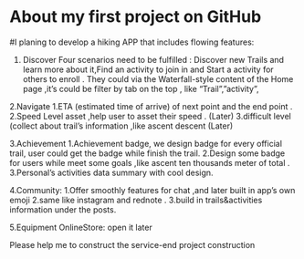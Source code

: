 # About my first project on GitHub
#I planing to develop a hiking APP that includes flowing features:

1. Discover
Four scenarios need to be fulfilled : Discover new Trails and learn more about it,Find an activity to join in and Start a activity for others to enroll .
They could via the Waterfall-style content of the Home page ,it’s could be filter by tab on the top ,  like “Trail”,”activity”,

2.Navigate
1.ETA (estimated time of arrive) of next point and the end point .
2.Speed Level asset ,help user to asset their speed . (Later)
3.difficult level (collect about trail’s information ,like ascent descent (Later)

3.Achievement
1.Achievement badge, we design badge  for every official trail, user could get the badge while finish the trail.
2.Design some badge for users while meet some goals ,like ascent ten thousands meter of total .
3.Personal’s activities data summary with cool design.

4.Community:
1.Offer smoothly features for chat ,and later built in app’s own emoji
2.same like instagram and rednote .
3.build in trails&activities information under the posts. 

5.Equipment OnlineStore: open it  later

Please help me to construct the service-end project construction
